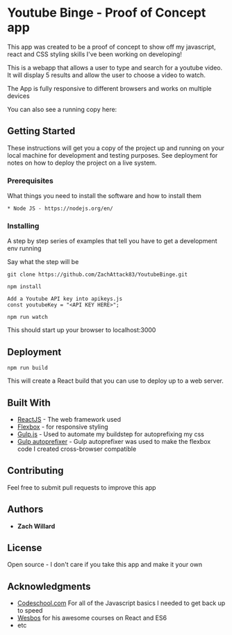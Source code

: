# Youtube Binge - Proof of Concept app

This app was created to be a proof of concept to show off my javascript, react and CSS styling skills I've been working on developing! 

This is a webapp that allows a user to type and search for a youtube video. It will display 5 results and allow the user to choose a video to watch.

The App is fully responsive to different browsers and works on multiple devices

You can also see a running copy here: 

## Getting Started

These instructions will get you a copy of the project up and running on your local machine for development and testing purposes. See deployment for notes on how to deploy the project on a live system.

### Prerequisites

What things you need to install the software and how to install them

```
* Node JS - https://nodejs.org/en/

```

### Installing

A step by step series of examples that tell you have to get a development env running

Say what the step will be

```
git clone https://github.com/ZachAttack83/YoutubeBinge.git
```

```
npm install
```

```
Add a Youtube API key into apikeys.js 
const youtubeKey = "<API KEY HERE>";
```

```
npm run watch
```

This should start up your browser to localhost:3000

## Deployment

```
npm run build
```

This will create a React build that you can use to deploy up to a web server.

## Built With

* [ReactJS](https://facebook.github.io/react/) - The web framework used
* [Flexbox](https://developer.mozilla.org/en-US/docs/Web/CSS/CSS_Flexible_Box_Layout/Using_CSS_flexible_boxes) - for responsive styling
* [Gulp.js](http://www.gulpjs.com) - Used to automate my buildstep for autoprefixing my css
* [Gulp autoprefixer](https://www.npmjs.com/package/gulp-autoprefixer) - Gulp autoprefixer was used to make the flexbox code I created cross-browser compatible

## Contributing

Feel free to submit pull requests to improve this app

## Authors

* **Zach Willard**

## License

Open source - I don't care if you take this app and make it your own

## Acknowledgments

* [Codeschool.com](http://www.codeschool.com) For all of the Javascript basics I needed to get back up to speed
* [Wesbos](http://wesbos.com/) for his awesome courses on React and ES6
* etc